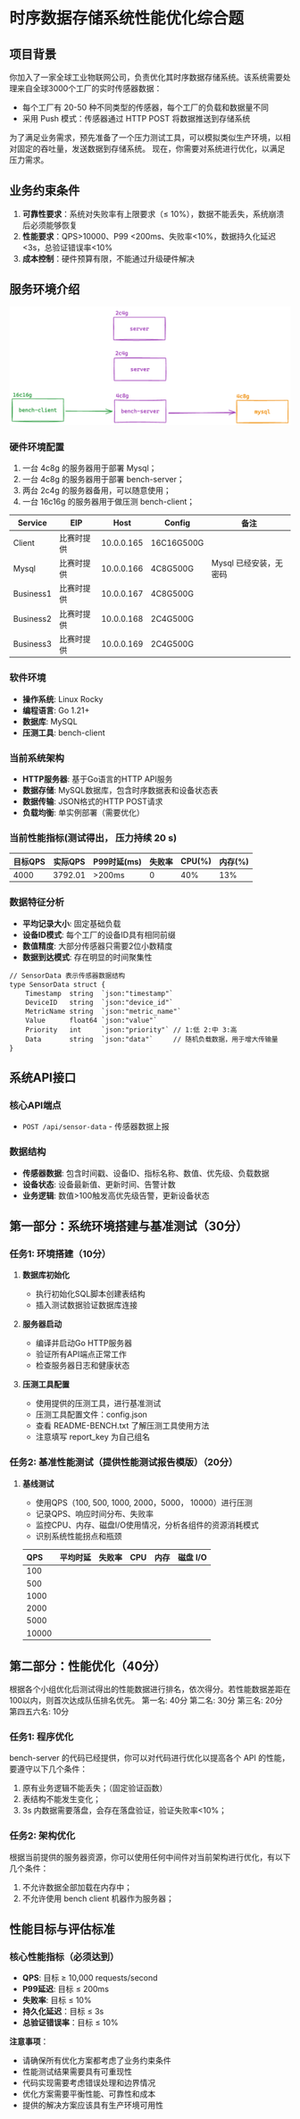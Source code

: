 # 时序数据存储系统性能优化综合题

## 项目背景

你加入了一家全球工业物联网公司，负责优化其时序数据存储系统。该系统需要处理来自全球3000个工厂的实时传感器数据：

- 每个工厂有 20-50 种不同类型的传感器，每个工厂的负载和数据量不同
- 采用 Push 模式：传感器通过 HTTP POST 将数据推送到存储系统

为了满足业务需求，预先准备了一个压力测试工具，可以模拟类似生产环境，以相对固定的吞吐量，发送数据到存储系统。
现在，你需要对系统进行优化，以满足压力需求。

## 业务约束条件

1. **可靠性要求**：系统对失败率有上限要求（≤ 10%），数据不能丢失，系统崩溃后必须能够恢复
2. **性能要求**：QPS>10000、P99 <200ms、失败率<10%，数据持久化延迟<3s，总验证错误率<10%
3. **成本控制**：硬件预算有限，不能通过升级硬件解决

## 服务环境介绍

![](./arch.png)

### 硬件环境配置

1. 一台 4c8g 的服务器用于部署 Mysql；
2. 一台 4c8g 的服务器用于部署 bench-server；
3. 两台 2c4g 的服务器备用，可以随意使用；
4. 一台 16c16g 的服务器用于做压测 bench-client；

| Service   | EIP        |  Host       | Config | 备注 |
| -------   | -------    | ------- | -----------|---|
| Client    | 比赛时提供   |  10.0.0.165 | 16C16G500G |  |
| Mysql     | 比赛时提供   |  10.0.0.166 | 4C8G500G   | Mysql 已经安装，无密码|
| Business1 | 比赛时提供   |  10.0.0.167 | 4C8G500G   | |
| Business2 | 比赛时提供   |  10.0.0.168 | 2C4G500G   | |
| Business3 | 比赛时提供   |  10.0.0.169 | 2C4G500G   | |

### 软件环境

- **操作系统**: Linux Rocky
- **编程语言**: Go 1.21+
- **数据库**: MySQL
- **压测工具**: bench-client

### 当前系统架构

- **HTTP服务器**: 基于Go语言的HTTP API服务
- **数据存储**: MySQL数据库，包含时序数据表和设备状态表
- **数据传输**: JSON格式的HTTP POST请求
- **负载均衡**: 单实例部署（需要优化）

### 当前性能指标(测试得出， 压力持续 20 s)

| 目标QPS | 实际QPS | P99时延(ms) | 失败率 | CPU(%) | 内存(%) |
| ------- | ------- | ----------- | ------ | ------ | ------- |
| 4000   | 3792.01    | >200ms      | 0  | 40%      | 13%       |


### 数据特征分析

- **平均记录大小**: 固定基础负载
- **设备ID模式**: 每个工厂的设备ID具有相同前缀
- **数值精度**: 大部分传感器只需要2位小数精度
- **数据到达模式**: 存在明显的时间聚集性

```golang
// SensorData 表示传感器数据结构
type SensorData struct {
	Timestamp  string  `json:"timestamp"`
	DeviceID   string  `json:"device_id"`
	MetricName string  `json:"metric_name"`
	Value      float64 `json:"value"`
	Priority   int     `json:"priority"` // 1:低 2:中 3:高
	Data       string  `json:"data"`     // 随机负载数据，用于增大传输量
}
```

## 系统API接口

### 核心API端点

- `POST /api/sensor-data` - 传感器数据上报

### 数据结构

- **传感器数据**: 包含时间戳、设备ID、指标名称、数值、优先级、负载数据
- **设备状态**: 设备最新值、更新时间、告警计数
- **业务逻辑**: 数值>100触发高优先级告警，更新设备状态

## 第一部分：系统环境搭建与基准测试（30分）

### 任务1: 环境搭建（10分）

1. **数据库初始化**
   - 执行初始化SQL脚本创建表结构
   - 插入测试数据验证数据库连接

2. **服务器启动**
   - 编译并启动Go HTTP服务器
   - 验证所有API端点正常工作
   - 检查服务器日志和健康状态

3. **压测工具配置**
   - 使用提供的压测工具，进行基准测试
   - 压测工具配置文件：config.json
   - 查看 README-BENCH.txt 了解压测工具使用方法
   - 注意填写 report_key 为自己组名

### 任务2: 基准性能测试（提供性能测试报告模版）（20分）

1. **基线测试**

   - 使用QPS（100, 500, 1000, 2000，5000， 10000）进行压测
   - 记录QPS、响应时间分布、失败率
   - 监控CPU、内存、磁盘I/O使用情况，分析各组件的资源消耗模式
   - 识别系统性能拐点和瓶颈

   | QPS | 平均时延 | 失败率 | CPU  | 内存 | 磁盘 I/O |
   | ---- | -------- | ------ | ---- | ---- | -------- |
   | 100  |          |        |      |      |          |
   | 500  |          |        |      |      |          |
   | 1000 |          |        |      |      |          |
   | 2000 |          |        |      |      |          |
   | 5000 |          |        |      |      |          |
   | 10000|          |        |      |      |          |

## 第二部分：性能优化（40分）

根据各个小组优化后测试得出的性能数据进行排名，依次得分。若性能数据差距在100以内，则首次达成队伍排名优先。
第一名: 40分
第二名: 30分
第三名: 20分
第四五六名: 10分

### 任务1: 程序优化

bench-server 的代码已经提供，你可以对代码进行优化以提高各个 API 的性能，要遵守以下几个条件：

1. 原有业务逻辑不能丢失；（固定验证函数）
2. 表结构不能发生变化；
3. 3s 内数据需要落盘，会存在落盘验证，验证失败率<10%；

### 任务2: 架构优化

根据当前提供的服务器资源，你可以使用任何中间件对当前架构进行优化，有以下几个条件：

1. 不允许数据全部加载在内存中；
2. 不允许使用 bench client 机器作为服务器；

## 性能目标与评估标准

### 核心性能指标（必须达到）

- **QPS**: 目标 ≥ 10,000 requests/second
- **P99延迟**: 目标 ≤ 200ms
- **失败率**: 目标 ≤ 10%
- **持久化延迟**：目标 ≤ 3s
- **总验证错误率**：目标 ≤ 10%

**注意事项**：

- 请确保所有优化方案都考虑了业务约束条件
- 性能测试结果需要具有可重现性
- 代码实现需要考虑错误处理和边界情况
- 优化方案需要平衡性能、可靠性和成本
- 提供的解决方案应该具有生产环境可用性
